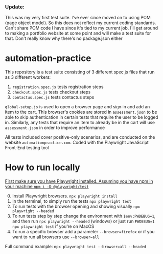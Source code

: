 
### Update:
This was my very first test suite. I've ever since moved on to using POM (page object model). So this does not reflect my current coding standards. Can't share POM code I have since it's tied to my current job. I'll get around to making a portfolio website at some point and will make a test suite for that. Don't really know why there's no package.json either

# automation-practice
This repository is a test suite consisting of 3 different spec.js files that run as 3 different workers:

1. `registration.spec.js` tests registration steps
2. `checkout.spec.js` tests checkout steps
3. `contactus.spec.js` tests contactus steps

`global-setup.js` is used to open a browser page and sign in and add an item to the cart. This browser's cookies are stored in `assessment.json` to be able to skip authentication in certain tests that require the user to be logged in. Similarly, any tests that require an item to already be in the cart will use `assessment.json` in order to improve performance

All tests included cover positive-only scenarios, and are conducted on the website `automationpractice.com`.
Coded with the Playwright JavaScript Front-End testing tool

# How to run locally

[First make sure you have Playwright installed. Assuming you have npm in your machine `npm i -D @playwright/test`](https://playwright.dev/docs/intro#installation)

0. Install Playwright browsers. `npx playwright install`
1. In the terminal, to simply run the tests `npx playwright test`
2. To run tests with the browser opening and showing visually `npx playwright --headed`
3. To run tests step by step change the environment with `$env:PWDEBUG=1`, and then run `npx playwright --headed` (windows) or just run `PWDEBUG=1 npx playwright test` if you're on MacOS
4. To run a specific browser add a parameter `--browser=firefox` or if you want to run all browsers use `--browser=all`

Full command example:
`npx playwright test --browser=all --headed`
